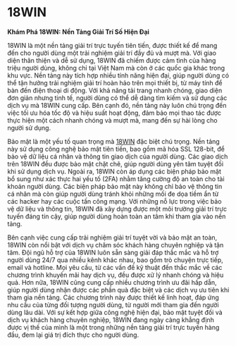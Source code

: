 # 18WIN

**Khám Phá 18WIN: Nền Tảng Giải Trí Số Hiện Đại**

18WIN là một nền tảng giải trí trực tuyến tiên tiến, được thiết kế để mang đến cho người dùng một trải nghiệm giải trí đầy đủ và mượt mà. Với giao diện thân thiện và dễ sử dụng, 18WIN đã chiếm được cảm tình của hàng triệu người dùng, không chỉ tại Việt Nam mà còn ở các quốc gia khác trong khu vực. Nền tảng này tích hợp nhiều tính năng hiện đại, giúp người dùng có thể tận hưởng trải nghiệm giải trí hoàn hảo trên mọi thiết bị, từ máy tính để bàn đến điện thoại di động. Với khả năng tải trang nhanh chóng, giao diện đơn giản nhưng tinh tế, người dùng có thể dễ dàng tìm kiếm và sử dụng các dịch vụ mà 18WIN cung cấp. Bên cạnh đó, nền tảng này luôn chú trọng đến việc tối ưu hóa tốc độ và hiệu suất hoạt động, đảm bảo mọi thao tác được thực hiện một cách nhanh chóng và mượt mà, mang đến sự hài lòng cho người sử dụng.

Bảo mật là một yếu tố quan trọng mà <a href="https://18win-login.com">18WIN</a> đặc biệt chú trọng. Nền tảng này sử dụng công nghệ bảo mật tiên tiến, bao gồm mã hóa SSL 128-bit, để bảo vệ dữ liệu cá nhân và thông tin giao dịch của người dùng. Các giao dịch trên 18WIN đều được bảo mật chặt chẽ, giúp người dùng yên tâm tuyệt đối khi sử dụng dịch vụ. Ngoài ra, 18WIN còn áp dụng các biện pháp bảo mật bổ sung như xác thực hai yếu tố (2FA) nhằm tăng cường độ an toàn cho tài khoản người dùng. Các biện pháp bảo mật này không chỉ bảo vệ thông tin cá nhân mà còn giúp người dùng tránh khỏi những mối đe dọa tiềm ẩn từ các hacker hay các cuộc tấn công mạng. Với những nỗ lực trong việc bảo vệ dữ liệu và thông tin, 18WIN đã xây dựng được một môi trường giải trí trực tuyến đáng tin cậy, giúp người dùng hoàn toàn an tâm khi tham gia vào nền tảng.

Bên cạnh việc cung cấp trải nghiệm giải trí tuyệt vời và bảo mật an toàn, 18WIN còn nổi bật với dịch vụ chăm sóc khách hàng chuyên nghiệp và tận tâm. Đội ngũ hỗ trợ của 18WIN luôn sẵn sàng giải đáp thắc mắc và hỗ trợ người dùng 24/7 qua nhiều kênh khác nhau, bao gồm trò chuyện trực tiếp, email và hotline. Mọi yêu cầu, từ các vấn đề kỹ thuật đến thắc mắc về các chương trình khuyến mãi hay dịch vụ, đều được xử lý nhanh chóng và hiệu quả. Hơn nữa, 18WIN cũng cung cấp nhiều chương trình ưu đãi hấp dẫn, giúp người dùng nhận được các phần quà đặc biệt và các dịch vụ ưu tiên khi tham gia nền tảng. Các chương trình này được thiết kế linh hoạt, đáp ứng nhu cầu của từng đối tượng người dùng, từ người mới tham gia đến người dùng lâu dài. Với sự kết hợp giữa công nghệ hiện đại, bảo mật tuyệt đối và dịch vụ khách hàng chuyên nghiệp, 18WIN đang ngày càng khẳng định được vị thế của mình là một trong những nền tảng giải trí trực tuyến hàng đầu, đem lại giá trị đích thực cho người dùng.
